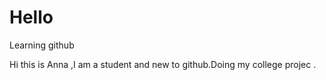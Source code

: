 # Hello
Learning github

Hi this is Anna ,I am a student and new to github.Doing my college projec .
